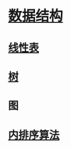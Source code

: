 <link rel="stylesheet" href="https://zhmhbest.gitee.io/hellomathematics/style/index.css">
<script src="https://zhmhbest.gitee.io/hellomathematics/style/index.js"></script>

# [数据结构](../index.html)

## [线性表](linear_list/index.html)

## [树](tree/index.html)

## 图

## [内排序算法](Inner_sorting/index.html)
